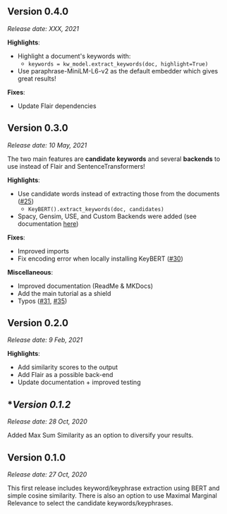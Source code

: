 ## **Version 0.4.0**
*Release date:  XXX, 2021*  

**Highlights**:

* Highlight a document's keywords with:
    * ```keywords = kw_model.extract_keywords(doc, highlight=True)```
* Use paraphrase-MiniLM-L6-v2 as the default embedder which gives great results!


**Fixes**:

* Update Flair dependencies
 

## **Version 0.3.0**
*Release date:  10 May, 2021*  

The two main features are **candidate keywords** 
and several **backends** to use instead of Flair and SentenceTransformers!

**Highlights**:

* Use candidate words instead of extracting those from the documents ([#25](https://github.com/MaartenGr/KeyBERT/issues/25))
    * ```KeyBERT().extract_keywords(doc, candidates)```
* Spacy, Gensim, USE, and Custom Backends were added (see documentation [here](https://maartengr.github.io/KeyBERT/guides/embeddings.html))

**Fixes**:

* Improved imports
* Fix encoding error when locally installing KeyBERT ([#30](https://github.com/MaartenGr/KeyBERT/issues/30)) 

**Miscellaneous**:

* Improved documentation (ReadMe & MKDocs)
* Add the main tutorial as a shield
* Typos ([#31](https://github.com/MaartenGr/KeyBERT/pull/31), [#35](https://github.com/MaartenGr/KeyBERT/pull/35))


## **Version 0.2.0**
*Release date:  9 Feb, 2021*  

**Highlights**:

* Add similarity scores to the output
* Add Flair as a possible back-end
* Update documentation + improved testing

## **Version 0.1.2*
*Release date:  28 Oct, 2020*  

Added Max Sum Similarity as an option to diversify your results.


## **Version 0.1.0**
*Release date:  27 Oct, 2020*  

This first release includes keyword/keyphrase extraction using BERT and simple cosine similarity. 
There is also an option to use Maximal Marginal Relevance to select the candidate keywords/keyphrases.
